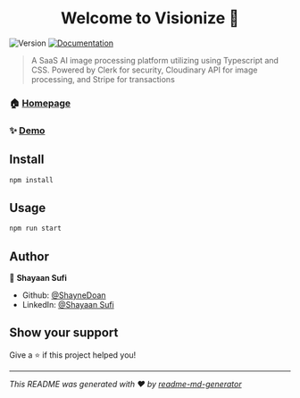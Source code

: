 <h1 align="center">Welcome to Visionize 👋</h1>
<p>
  <img alt="Version" src="https://img.shields.io/badge/version-0.1.0-blue.svg?cacheSeconds=2592000" />
  <a href="https://github.com/ShayneDoan/Visionize/blob/main/README.md" target="_blank">
    <img alt="Documentation" src="https://img.shields.io/badge/documentation-yes-brightgreen.svg" />
  </a>
</p>

> A SaaS AI image processing platform utilizing using Typescript and CSS. Powered by Clerk for security, Cloudinary API for image processing, and Stripe for transactions

### 🏠 [Homepage](https://github.com/ShayneDoan/Visionize)

### ✨ [Demo](https://visionize-blue.vercel.app/)

## Install

```sh
npm install
```

## Usage

```sh
npm run start
```

## Author

👤 **Shayaan Sufi**

* Github: [@ShayneDoan](https://github.com/ShayneDoan)
* LinkedIn: [@Shayaan Sufi](https://linkedin.com/in/shayaansufi/)

## Show your support

Give a ⭐️ if this project helped you!

***
_This README was generated with ❤️ by [readme-md-generator](https://github.com/kefranabg/readme-md-generator)_
